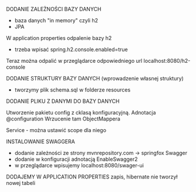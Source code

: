 
DODANIE ZALEŻNOŚCI BAZY DANYCH
- baza danych "in memory" czyli h2
- JPA

W application properties odpalenie bazy h2
- trzeba wpisać spring.h2.console.enabled=true

Teraz można odpalić w przeglądarce odpowiedniego url
localhost:8080/h2-console


DODANIE STRUKTURY BAZY DANYCH (wprowadzenie własnej struktury)
- tworzymy plik schema.sql w folderze resources

DODANIE PLIKU Z DANYMI DO BAZY DANYCH

Utworzenie pakietu config z cklasą konfiguracyjną. Adnotacja @configuration
Wrzucenie tam ObjectMappera


Service - można ustawić scope dla niego

INSTALOWANIE SWAGGERA
- dodanie zależności ze strony mvnrepository.com -> springfox Swagger
- dodanie w konfiguracji adnotacją EnableSwagger2
- w przeglądarce wpisujemy localhost:8080/swager-ui

DODAJEMY W APPLICATION PROPERTIES zapis, hibernate nie tworzył nowej tabeli

